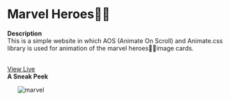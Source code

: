 # 	Marvel Heroes🦸‍♂️

<b>Description</b><br>
This is a simple website in which AOS (Animate On Scroll) and Animate.css library is used for animation of the marvel heroes🦸‍♂️image cards.

<br>
<a href="https://marvel-gallery.netlify.app/">View Live</a>

<br>
<b>A Sneak Peek</b>
<br>
<ol><img src="https://i.ibb.co/VQpyvVq/marvel.png" alt="marvel" border="0"></ol>
